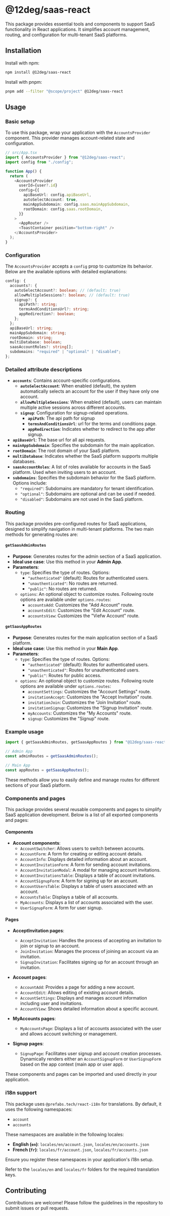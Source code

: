 # @12deg/saas-react

This package provides essential tools and components to support SaaS functionality in React applications. It simplifies account management, routing, and configuration for multi-tenant SaaS platforms.

## Installation

Install with npm:

```bash
npm install @12deg/saas-react
```

Install with pnpm:

```bash
pnpm add --filter "@scope/project" @12deg/saas-react
```

## Usage

### Basic setup

To use this package, wrap your application with the `AccountsProvider` component. This provider manages account-related state and configuration.

```typescript
// src/App.tsx
import { AccountsProvider } from "@12deg/saas-react";
import config from "./config";

function App() {
  return (
    <AccountsProvider
      userId={user?.id}
      config={{
        apiBaseUrl: config.apiBaseUrl,
        autoSelectAccount: true,
        mainAppSubdomain: config.saas.mainAppSubdomain,
        rootDomain: config.saas.rootDomain,
      }}
    >
      <AppRouter />
      <ToastContainer position="bottom-right" />
    </AccountsProvider>
  );
}
```

### Configuration

The `AccountsProvider` accepts a `config` prop to customize its behavior. Below are the available options with detailed explanations:

```typescript
config: {
  accounts?: {
    autoSelectAccount?: boolean; // (default: true) 
    allowMultipleSessions?: boolean; // (default: true) 
    signup?: {
      apiPath?: string;
      termsAndConditionsUrl?: string; 
      appRedirection?: boolean;
    };
  };
  apiBaseUrl: string;
  mainAppSubdomain: string;
  rootDomain: string; 
  multiDatabase: boolean;
  saasAccountRoles?: string[]; 
  subdomains: "required" | "optional" | "disabled";
};
```

### Detailed attribute descriptions

- **`accounts`**: Contains account-specific configurations.
  - **`autoSelectAccount`**: When enabled (default), the system automatically selects an account for the user if they have only one account.
  - **`allowMultipleSessions`**: When enabled (default), users can maintain multiple active sessions across different accounts.
  - **`signup`**: Configuration for signup-related operations.
    - **`apiPath`**: The api path for signup
    - **`termsAndConditionsUrl`**: url for the terms and conditions page.
    - **`appRedirection`**: Indicates whether to redirect to the app after signup.
- **`apiBaseUrl`**: The base url for all api requests.
- **`mainAppSubdomain`**: Specifies the subdomain for the main application.
- **`rootDomain`**: The root domain of your SaaS platform.
- **`multiDatabase`**: Indicates whether the SaaS platform supports multiple databases.
- **`saasAccountRoles`**: A list of roles available for accounts in the SaaS platform. Used when inviting users to an account.
- **`subdomains`**: Specifies the subdomain behavior for the SaaS platform. Options include:
  - `"required"`: Subdomains are mandatory for tenant identification.
  - `"optional"`: Subdomains are optional and can be used if needed.
  - `"disabled"`: Subdomains are not used in the SaaS platform.


### Routing

This package provides pre-configured routes for SaaS applications, designed to simplify navigation in multi-tenant platforms. The two main methods for generating routes are:

#### `getSaasAdminRoutes`
- **Purpose**: Generates routes for the admin section of a SaaS application.
- **Ideal use case**: Use this method in your **Admin App**.
- **Parameters**:
  - `type`: Specifies the type of routes. Options:
    - `"authenticated"` (default): Routes for authenticated users.
    - `"unauthenticated"`: No routes are returned.
    - `"public"`: No routes are returned.
  - `options`: An optional object to customize routes. Following route options are available under `options.routes`:
    - `accountsAdd`: Customizes the "Add Account" route.
    - `accountsEdit`: Customizes the "Edit Account" route.
    - `accountsView`: Customizes the "Viefw Account" route.

#### `getSaasAppRoutes`
- **Purpose**: Generates routes for the main application section of a SaaS platform.
- **Ideal use case**: Use this method in your **Main App**.
- **Parameters**:
  - `type`: Specifies the type of routes. Options:
    - `"authenticated"` (default): Routes for authenticated users.
    - `"unauthenticated"`: Routes for unauthenticated users.
    - `"public"`: Routes for public access.
  - `options`: An optional object to customize routes. Following route options are available under `options.routes`:
    - `accountSettings`: Customizes the "Account Settings" route.
    - `invitationAccept`: Customizes the "Accept Invitation" route.
    - `invitationJoin`: Customizes the "Join Invitation" route.
    - `invitationSignup`: Customizes the "Signup Invitation" route.
    - `myAccounts`: Customizes the "My Accounts" route.
    - `signup`: Customizes the "Signup" route.

### Example usage

```typescript
import { getSaasAdminRoutes, getSaasAppRoutes } from "@12deg/saas-react/routes";

// Admin App
const adminRoutes = getSaasAdminRoutes();

// Main App
const appRoutes = getSaasAppRoutes();
```

These methods allow you to easily define and manage routes for different sections of your SaaS platform.

### Components and pages

This package provides several reusable components and pages to simplify SaaS application development. Below is a list of all exported components and pages:

#### Components
- **Account components**:
  - `AccountSwitcher`: Allows users to switch between accounts.
  - `AccountForm`: A form for creating or editing account details.
  - `AccountInfo`: Displays detailed information about an account.
  - `AccountInvitationForm`: A form for sending account invitations.
  - `AccountInvitationModal`: A modal for managing account invitations.
  - `AccountInvitationsTable`: Displays a table of account invitations.
  - `AccountSignupForm`: A form for signing up for an account.
  - `AccountUsersTable`: Displays a table of users associated with an account.
  - `AccountsTable`: Displays a table of all accounts.
  - `MyAccounts`: Displays a list of accounts associated with the user.
  - `UserSignupForm`: A form for user signup.

#### Pages
- **AcceptInvitation pages**:
  - `AcceptInvitation`: Handles the process of accepting an invitation to join or signup to an account.
  - `JoinInvitation`: Manages the process of joining an account via an invitation.
  - `SignupInvitation`: Facilitates signing up for an account through an invitation.

- **Account pages**:
  - `AccountAdd`: Provides a page for adding a new account.
  - `AccountEdit`: Allows editing of existing account details.
  - `AccountSettings`: Displays and manages account information including user and invitations.
  - `AccountView`: Shows detailed information about a specific account.

- **MyAccounts pages**:
  - `MyAccountsPage`: Displays a list of accounts associated with the user and allows account switching or management.

- **Signup pages**:
  - `SignupPage`: Facilitates user signup and account creation processes. Dynamically renders either an `AccountSignupForm` or `UserSignupForm` based on the app context (main app or user app).

These components and pages can be imported and used directly in your application.


### i18n support

This package uses `@prefabs.tech/react-i18n` for translations. By default, it uses the following namespaces:

- `account`
- `accounts`

These namespaces are available in the following locales:

- **English (`en`)**: `locales/en/account.json`, `locales/en/accounts.json`
- **French (`fr`)**: `locales/fr/account.json`, `locales/fr/accounts.json`

Ensure you register these namespaces in your application's i18n setup.

Refer to the `locales/en` and `locales/fr` folders for the required translation keys.

## Contributing

Contributions are welcome! Please follow the guidelines in the repository to submit issues or pull requests.
